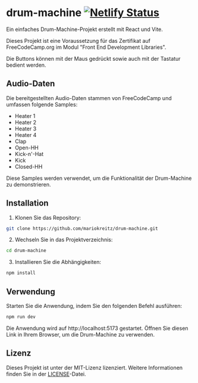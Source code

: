 # drum-machine [![Netlify Status](https://api.netlify.com/api/v1/badges/c0589c3f-191c-401f-85bd-5164be90ca6e/deploy-status)](https://app.netlify.com/sites/minimalistic-drum-machine/deploys)

Ein einfaches Drum-Machine-Projekt erstellt mit React und Vite.

Dieses Projekt ist eine Voraussetzung für das Zertifikat auf FreeCodeCamp.org im Modul "Front End Development Libraries".

Die Buttons können mit der Maus gedrückt sowie auch mit der Tastatur bedient werden.

## Audio-Daten

Die bereitgestellten Audio-Daten stammen von FreeCodeCamp und umfassen folgende Samples:

- Heater 1
- Heater 2
- Heater 3
- Heater 4
- Clap
- Open-HH
- Kick-n'-Hat
- Kick
- Closed-HH

Diese Samples werden verwendet, um die Funktionalität der Drum-Machine zu demonstrieren.

## Installation

1. Klonen Sie das Repository:

```bash
git clone https://github.com/mariokreitz/drum-machine.git
```

2. Wechseln Sie in das Projektverzeichnis:

```bash
cd drum-machine
```

3. Installieren Sie die Abhängigkeiten:

```bash
npm install
```

## Verwendung

Starten Sie die Anwendung, indem Sie den folgenden Befehl ausführen:

```bash
npm run dev
```

Die Anwendung wird auf http://localhost:5173 gestartet. Öffnen Sie diesen Link in Ihrem Browser, um die Drum-Machine zu verwenden.

## Lizenz

Dieses Projekt ist unter der MIT-Lizenz lizenziert. Weitere Informationen finden Sie in der [LICENSE](LICENSE)-Datei.

